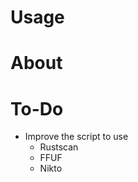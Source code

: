 # Usage


# About 

# To-Do 
 - Improve the script to use 
      - Rustscan 
      - FFUF
      - Nikto
      

